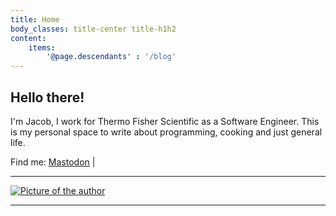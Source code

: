 ```yaml
---
title: Home
body_classes: title-center title-h1h2
content:
	items:
        '@page.descendants' : '/blog'
---
```


## Hello there!

I'm Jacob, I work for Thermo Fisher Scientific as a Software Engineer. This is my personal space to write about programming, cooking and just general life.

Find me: <a rel="me" href="https://masto.jacobrayschwartz.com/@jaschwar">Mastodon</a> | <a rel="instagram" href="https://www.instagram.com/jacobrayschwartz/">

<hr/>

![Picture of the author](/images/self-picture.jpg?classes=centered%20mt-25&cropResize=200,200)

<hr/>